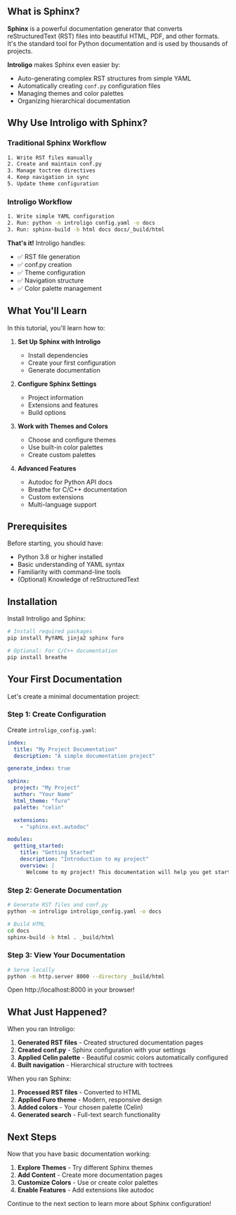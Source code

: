 ## What is Sphinx?

**Sphinx** is a powerful documentation generator that converts reStructuredText (RST) files into beautiful HTML, PDF, and other formats. It's the standard tool for Python documentation and is used by thousands of projects.

**Introligo** makes Sphinx even easier by:
- Auto-generating complex RST structures from simple YAML
- Automatically creating `conf.py` configuration files
- Managing themes and color palettes
- Organizing hierarchical documentation

## Why Use Introligo with Sphinx?

### Traditional Sphinx Workflow
```bash
1. Write RST files manually
2. Create and maintain conf.py
3. Manage toctree directives
4. Keep navigation in sync
5. Update theme configuration
```

### Introligo Workflow
```bash
1. Write simple YAML configuration
2. Run: python -m introligo config.yaml -o docs
3. Run: sphinx-build -b html docs docs/_build/html
```

**That's it!** Introligo handles:
- ✅ RST file generation
- ✅ conf.py creation
- ✅ Theme configuration
- ✅ Navigation structure
- ✅ Color palette management

## What You'll Learn

In this tutorial, you'll learn how to:

1. **Set Up Sphinx with Introligo**
   - Install dependencies
   - Create your first configuration
   - Generate documentation

2. **Configure Sphinx Settings**
   - Project information
   - Extensions and features
   - Build options

3. **Work with Themes and Colors**
   - Choose and configure themes
   - Use built-in color palettes
   - Create custom palettes

4. **Advanced Features**
   - Autodoc for Python API docs
   - Breathe for C/C++ documentation
   - Custom extensions
   - Multi-language support

## Prerequisites

Before starting, you should have:
- Python 3.8 or higher installed
- Basic understanding of YAML syntax
- Familiarity with command-line tools
- (Optional) Knowledge of reStructuredText

## Installation

Install Introligo and Sphinx:

```bash
# Install required packages
pip install PyYAML jinja2 sphinx furo

# Optional: For C/C++ documentation
pip install breathe
```

## Your First Documentation

Let's create a minimal documentation project:

### Step 1: Create Configuration

Create `introligo_config.yaml`:

```yaml
index:
  title: "My Project Documentation"
  description: "A simple documentation project"

generate_index: true

sphinx:
  project: "My Project"
  author: "Your Name"
  html_theme: "furo"
  palette: "celin"

  extensions:
    - "sphinx.ext.autodoc"

modules:
  getting_started:
    title: "Getting Started"
    description: "Introduction to my project"
    overview: |
      Welcome to my project! This documentation will help you get started.
```

### Step 2: Generate Documentation

```bash
# Generate RST files and conf.py
python -m introligo introligo_config.yaml -o docs

# Build HTML
cd docs
sphinx-build -b html . _build/html
```

### Step 3: View Your Documentation

```bash
# Serve locally
python -m http.server 8000 --directory _build/html
```

Open http://localhost:8000 in your browser!

## What Just Happened?

When you ran Introligo:

1. **Generated RST files** - Created structured documentation pages
2. **Created conf.py** - Sphinx configuration with your settings
3. **Applied Celin palette** - Beautiful cosmic colors automatically configured
4. **Built navigation** - Hierarchical structure with toctrees

When you ran Sphinx:

1. **Processed RST files** - Converted to HTML
2. **Applied Furo theme** - Modern, responsive design
3. **Added colors** - Your chosen palette (Celin)
4. **Generated search** - Full-text search functionality

## Next Steps

Now that you have basic documentation working:

1. **Explore Themes** - Try different Sphinx themes
2. **Add Content** - Create more documentation pages
3. **Customize Colors** - Use or create color palettes
4. **Enable Features** - Add extensions like autodoc

Continue to the next section to learn more about Sphinx configuration!
